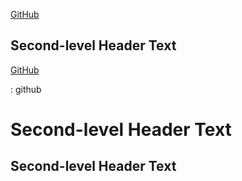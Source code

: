 [GitHub](http://github.com)

## Second-level Header Text

[GitHub](github.com)

: github

# Second-level Header Text #

## Second-level Header Text
